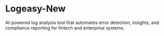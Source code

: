 # Logeasy-New
AI-powered log analysis tool that automates error detection, insights, and compliance reporting for fintech and enterprise systems.
